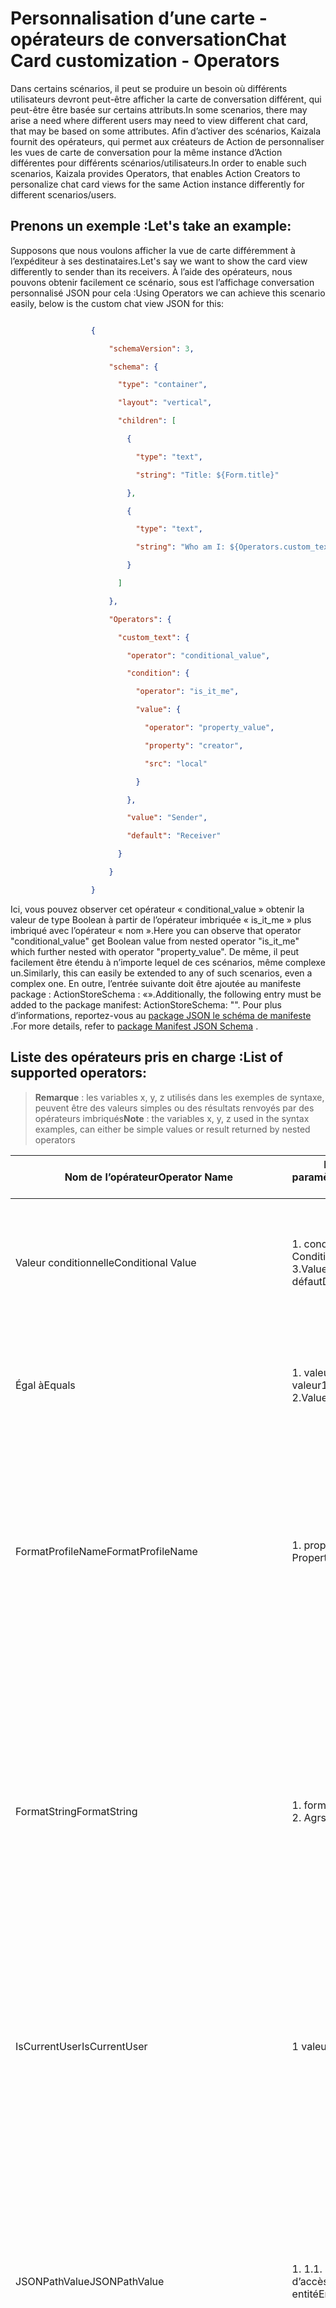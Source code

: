 # <a name="chat-card-customization---operators"></a><span data-ttu-id="9c6af-101">Personnalisation d’une carte - opérateurs de conversation</span><span class="sxs-lookup"><span data-stu-id="9c6af-101">Chat Card customization - Operators</span></span> 

<span data-ttu-id="9c6af-102">Dans certains scénarios, il peut se produire un besoin où différents utilisateurs devront peut-être afficher la carte de conversation différent, qui peut-être être basée sur certains attributs.</span><span class="sxs-lookup"><span data-stu-id="9c6af-102">In some scenarios, there may arise a need where different users may need to view different chat card, that may be based on some attributes.</span></span> <span data-ttu-id="9c6af-103">Afin d’activer des scénarios, Kaizala fournit des opérateurs, qui permet aux créateurs de Action de personnaliser les vues de carte de conversation pour la même instance d’Action différentes pour différents scénarios/utilisateurs.</span><span class="sxs-lookup"><span data-stu-id="9c6af-103">In order to enable such scenarios, Kaizala provides Operators, that enables Action Creators to personalize chat card views for the same Action instance differently for different scenarios/users.</span></span>

## <a name="lets-take-an-example"></a><span data-ttu-id="9c6af-104">Prenons un exemple :</span><span class="sxs-lookup"><span data-stu-id="9c6af-104">Let's take an example:</span></span>

<span data-ttu-id="9c6af-105">Supposons que nous voulons afficher la vue de carte différemment à l’expéditeur à ses destinataires.</span><span class="sxs-lookup"><span data-stu-id="9c6af-105">Let's say we want to show the card view differently to sender than its receivers.</span></span> <span data-ttu-id="9c6af-106">À l’aide des opérateurs, nous pouvons obtenir facilement ce scénario, sous est l’affichage conversation personnalisé JSON pour cela :</span><span class="sxs-lookup"><span data-stu-id="9c6af-106">Using Operators we can achieve this scenario easily, below is the custom chat view JSON for this:</span></span>  


```json

                  { 

                      "schemaVersion": 3, 

                      "schema": { 

                        "type": "container", 

                        "layout": "vertical", 

                        "children": [ 

                          { 

                            "type": "text", 

                            "string": "Title: ${Form.title}" 

                          }, 

                          { 

                            "type": "text", 

                            "string": "Who am I: ${Operators.custom_text}" 

                          } 

                        ] 

                      }, 

                      "Operators": { 

                        "custom_text": { 

                          "operator": "conditional_value", 

                          "condition": { 

                            "operator": "is_it_me", 

                            "value": { 

                              "operator": "property_value", 

                              "property": "creator", 

                              "src": "local" 

                            } 

                          }, 

                          "value": "Sender", 

                          "default": "Receiver" 

                        } 

                      } 

                  } 
```

<span data-ttu-id="9c6af-107">Ici, vous pouvez observer cet opérateur « conditional_value » obtenir la valeur de type Boolean à partir de l’opérateur imbriquée « is_it_me » plus imbriqué avec l’opérateur « nom ».</span><span class="sxs-lookup"><span data-stu-id="9c6af-107">Here you can observe that operator "conditional_value"  get Boolean value from  nested operator "is_it_me" which further nested with operator "property_value".</span></span> <span data-ttu-id="9c6af-108">De même, il peut facilement être étendu à n’importe lequel de ces scénarios, même complexe un.</span><span class="sxs-lookup"><span data-stu-id="9c6af-108">Similarly, this can easily be extended to any of such scenarios, even a complex one.</span></span> <span data-ttu-id="9c6af-109">En outre, l’entrée suivante doit être ajoutée au manifeste package : ActionStoreSchema : «<name of the action store schema definition file>».</span><span class="sxs-lookup"><span data-stu-id="9c6af-109">Additionally, the following entry must be added to the package manifest: ActionStoreSchema: "<name of the action store schema definition file>".</span></span> <span data-ttu-id="9c6af-110">Pour plus d’informations, reportez-vous au [package JSON le schéma de manifeste](package_manifest_schema.md) .</span><span class="sxs-lookup"><span data-stu-id="9c6af-110">For more details, refer to [package Manifest JSON Schema](package_manifest_schema.md) .</span></span>


 
## <a name="list-of-supported-operators"></a><span data-ttu-id="9c6af-111">Liste des opérateurs pris en charge :</span><span class="sxs-lookup"><span data-stu-id="9c6af-111">List of supported operators:</span></span> 

> <span data-ttu-id="9c6af-112">**Remarque** : les variables x, y, z utilisés dans les exemples de syntaxe, peuvent être des valeurs simples ou des résultats renvoyés par des opérateurs imbriqués</span><span class="sxs-lookup"><span data-stu-id="9c6af-112">**Note** : the variables x, y, z used in the syntax examples, can either be simple values or result returned by nested operators</span></span> 


| <span data-ttu-id="9c6af-113">Nom de l’opérateur</span><span class="sxs-lookup"><span data-stu-id="9c6af-113">Operator Name</span></span> |<span data-ttu-id="9c6af-114">Nom de paramètre</span><span class="sxs-lookup"><span data-stu-id="9c6af-114">Parameter Name</span></span> |<span data-ttu-id="9c6af-115">Type de paramètre</span><span class="sxs-lookup"><span data-stu-id="9c6af-115">Parameter Type</span></span> |<span data-ttu-id="9c6af-116">Fonctionnalités</span><span class="sxs-lookup"><span data-stu-id="9c6af-116">Functionality</span></span>  |<span data-ttu-id="9c6af-117">Syntaxe</span><span class="sxs-lookup"><span data-stu-id="9c6af-117">Syntax</span></span> |<span data-ttu-id="9c6af-118">Syntaxe réduite</span><span class="sxs-lookup"><span data-stu-id="9c6af-118">Minimized Syntax</span></span> | <span data-ttu-id="9c6af-119">Remarque</span><span class="sxs-lookup"><span data-stu-id="9c6af-119">Note</span></span> |
|--------|------|------|----|----|----|----|
|<span data-ttu-id="9c6af-120">Valeur conditionnelle</span><span class="sxs-lookup"><span data-stu-id="9c6af-120">Conditional Value</span></span>  |<span data-ttu-id="9c6af-121">1. condition 2.</span><span class="sxs-lookup"><span data-stu-id="9c6af-121">1. Condition 2.</span></span> <span data-ttu-id="9c6af-122">Valeur 3.</span><span class="sxs-lookup"><span data-stu-id="9c6af-122">Value 3.</span></span> <span data-ttu-id="9c6af-123">Par défaut</span><span class="sxs-lookup"><span data-stu-id="9c6af-123">Default</span></span>|<span data-ttu-id="9c6af-124">1. valeur booléenne 2.</span><span class="sxs-lookup"><span data-stu-id="9c6af-124">1. Boolean 2.</span></span> <span data-ttu-id="9c6af-125">Valeur JSON 3.</span><span class="sxs-lookup"><span data-stu-id="9c6af-125">Json value 3.</span></span> <span data-ttu-id="9c6af-126">Valeur JSON</span><span class="sxs-lookup"><span data-stu-id="9c6af-126">Json value</span></span> | <span data-ttu-id="9c6af-127">Cet opérateur est utilisé pour renvoyer une valeur spécifiée, si une condition définie est true.</span><span class="sxs-lookup"><span data-stu-id="9c6af-127">This operator is used to return a specified value, if a defined condition is true.</span></span> <span data-ttu-id="9c6af-128">Si la condition a la valeur false, elle renvoie la valeur false.</span><span class="sxs-lookup"><span data-stu-id="9c6af-128">If the condition is false, it returns the false.</span></span>|<span data-ttu-id="9c6af-129">{</span><span class="sxs-lookup"><span data-stu-id="9c6af-129"></span></span></br><span data-ttu-id="9c6af-130">« opérateur » : « conditional_value », « condition » :, « valeur x » : {y}, « default » : {z}</span><span class="sxs-lookup"><span data-stu-id="9c6af-130">"operator": "conditional_value","condition": x,"value": {   y   },"default": {   z   }</span></span></br><span data-ttu-id="9c6af-131">}</span><span class="sxs-lookup"><span data-stu-id="9c6af-131"></span></span>| <span data-ttu-id="9c6af-132">[« conditional_value », X, Y, Z]</span><span class="sxs-lookup"><span data-stu-id="9c6af-132">[ "conditional_value", X, Y, Z]</span></span> ||
|<span data-ttu-id="9c6af-133">Égal à</span><span class="sxs-lookup"><span data-stu-id="9c6af-133">Equals</span></span> |<span data-ttu-id="9c6af-134">1. valeur de 2 valeur</span><span class="sxs-lookup"><span data-stu-id="9c6af-134">1. Value  2.Value</span></span> |    <span data-ttu-id="9c6af-135">1. chaîne 2</span><span class="sxs-lookup"><span data-stu-id="9c6af-135">1. String   2.String</span></span> |<span data-ttu-id="9c6af-136">Cet opérateur retourne la valeur true si les valeurs fournies (valeur1, valeur2) sont égales.</span><span class="sxs-lookup"><span data-stu-id="9c6af-136">This operator returns true if the provided values (value1, value2) are equal.</span></span> <span data-ttu-id="9c6af-137">Sinon, elle renvoie la valeur false</span><span class="sxs-lookup"><span data-stu-id="9c6af-137">Otherwise it returns false</span></span> |    <span data-ttu-id="9c6af-138">{</span><span class="sxs-lookup"><span data-stu-id="9c6af-138"></span></span></br><span data-ttu-id="9c6af-139">« opérateur » : « eq », « value1 » : x, « valeur2 » : y</span><span class="sxs-lookup"><span data-stu-id="9c6af-139">"operator": "eq","value1": x,"value2": y</span></span> </br><span data-ttu-id="9c6af-140">}</span><span class="sxs-lookup"><span data-stu-id="9c6af-140"></span></span> |<span data-ttu-id="9c6af-141">[« eq », x, y]</span><span class="sxs-lookup"><span data-stu-id="9c6af-141">["eq", x, y]</span></span> ||
|<span data-ttu-id="9c6af-142">FormatProfileName</span><span class="sxs-lookup"><span data-stu-id="9c6af-142">FormatProfileName</span></span>  |<span data-ttu-id="9c6af-143">1. propriété 2.</span><span class="sxs-lookup"><span data-stu-id="9c6af-143">1. Property 2.</span></span> <span data-ttu-id="9c6af-144">Src</span><span class="sxs-lookup"><span data-stu-id="9c6af-144">Src</span></span> |<span data-ttu-id="9c6af-145">1. PropertyType 2 de chaîne</span><span class="sxs-lookup"><span data-stu-id="9c6af-145">1. String  2.PropertyType</span></span>| <span data-ttu-id="9c6af-146">Obtient la propriété Src « PropertyType » et met en forme de la liste des ID utilisateur en tant que :</span><span class="sxs-lookup"><span data-stu-id="9c6af-146">Gets the Property from the Src 'PropertyType' and formats the list of userIds as:</span></span></br></br><span data-ttu-id="9c6af-147">« < nom d’utilisateur 1 > & n plus »</span><span class="sxs-lookup"><span data-stu-id="9c6af-147">'<Name of User 1> & n more'</span></span> </br></br><span data-ttu-id="9c6af-148">n est le nombre d’utilisateurs présents dans la liste - 1</span><span class="sxs-lookup"><span data-stu-id="9c6af-148">n is the number of users present in the list - 1</span></span> |<span data-ttu-id="9c6af-149">{</span><span class="sxs-lookup"><span data-stu-id="9c6af-149"></span></span></br><span data-ttu-id="9c6af-150">« opérateur » : « format_profile_names »,</span><span class="sxs-lookup"><span data-stu-id="9c6af-150">"operator":"format_profile_names",</span></span></br><span data-ttu-id="9c6af-151">« propriété » : x, « src » : PropertyType</span><span class="sxs-lookup"><span data-stu-id="9c6af-151">"property": x, "src":PropertyType</span></span></br><span data-ttu-id="9c6af-152">}</span><span class="sxs-lookup"><span data-stu-id="9c6af-152"></span></span>|<span data-ttu-id="9c6af-153">[« format_profile_names », PropertyType, x]</span><span class="sxs-lookup"><span data-stu-id="9c6af-153">["format_profile_names", PropertyType, x]</span></span> |<span data-ttu-id="9c6af-154">PropertyType</span><span class="sxs-lookup"><span data-stu-id="9c6af-154">PropertyType</span></span></br><span data-ttu-id="9c6af-155">{</span><span class="sxs-lookup"><span data-stu-id="9c6af-155"></span></span></br>  <span data-ttu-id="9c6af-156">serveur local,</span><span class="sxs-lookup"><span data-stu-id="9c6af-156">local,server</span></span></br><span data-ttu-id="9c6af-157">}</span><span class="sxs-lookup"><span data-stu-id="9c6af-157"></span></span> </br></br><span data-ttu-id="9c6af-158">1. cet opérateur suppose que la propriété x fourni renvoie le tableau des ID utilisateur</span><span class="sxs-lookup"><span data-stu-id="9c6af-158">1. This operator assumes the property x provided returns array of userIds</span></span> </br></br><span data-ttu-id="9c6af-159">2. UserName1 vous est si l’utilisateur connecté actuel est présent dans la liste des ID utilisateur.</span><span class="sxs-lookup"><span data-stu-id="9c6af-159">2. UserName1 is you if the current logged-in user is present in the list of userIds.</span></span>|
|<span data-ttu-id="9c6af-160">FormatString</span><span class="sxs-lookup"><span data-stu-id="9c6af-160">FormatString</span></span>|<span data-ttu-id="9c6af-161">1. format 2.</span><span class="sxs-lookup"><span data-stu-id="9c6af-161">1. Format 2.</span></span> <span data-ttu-id="9c6af-162">Agrs</span><span class="sxs-lookup"><span data-stu-id="9c6af-162">Agrs</span></span>|<span data-ttu-id="9c6af-163">1. tableau d’arguments de chaîne 2 prévu par la chaîne de Format</span><span class="sxs-lookup"><span data-stu-id="9c6af-163">1. String 2.Array of arguments expected by the Format string</span></span>|<span data-ttu-id="9c6af-164">Cet opérateur permet de mettre en forme une chaîne à l’aide des spécificateurs de format.</span><span class="sxs-lookup"><span data-stu-id="9c6af-164">This operator allows to format a string using format specifiers.</span></span></br></br><span data-ttu-id="9c6af-165">Cet opérateur est identique à tout autre format chaîne opérateur présent dans RPC ou java</span><span class="sxs-lookup"><span data-stu-id="9c6af-165">This operator is same as any other format string operator present in cpp or java</span></span> |<span data-ttu-id="9c6af-166">{</span><span class="sxs-lookup"><span data-stu-id="9c6af-166"></span></span></br><span data-ttu-id="9c6af-167">« opérateur » : « format_string », « format » : x, « args » : [y, z...]</span><span class="sxs-lookup"><span data-stu-id="9c6af-167">"operator": "format_string","format": x,"args": [y, z ...]</span></span></br><span data-ttu-id="9c6af-168">}</span><span class="sxs-lookup"><span data-stu-id="9c6af-168"></span></span>|<span data-ttu-id="9c6af-169">[« format_string », x, [y, z …]]</span><span class="sxs-lookup"><span data-stu-id="9c6af-169">["format_string", x, [y, z ...]]</span></span>|<span data-ttu-id="9c6af-170">X peut contenir les spécificateurs comme %s, %d etc. et les opérateurs attend les arguments à présent de même type dans le même ordre</span><span class="sxs-lookup"><span data-stu-id="9c6af-170">X can contain specifiers like %s, %d etc and the operators expects the arguments to be present of same type in same order</span></span> </br></br><span data-ttu-id="9c6af-171">Pour par exemple, la chaîne peut être</span><span class="sxs-lookup"><span data-stu-id="9c6af-171">For e.g. String can be</span></span></br><span data-ttu-id="9c6af-172">{</span><span class="sxs-lookup"><span data-stu-id="9c6af-172"></span></span></br><span data-ttu-id="9c6af-173">« opérateur » : « format_string »,</span><span class="sxs-lookup"><span data-stu-id="9c6af-173">"operator": "format_string",</span></span></br><span data-ttu-id="9c6af-174">« format » : « Mon nom est %s et mon âge est %d, »</span><span class="sxs-lookup"><span data-stu-id="9c6af-174">"format": "My name is %s and my age is %d",</span></span></br><span data-ttu-id="9c6af-175">« args » : [y, z]</span><span class="sxs-lookup"><span data-stu-id="9c6af-175">"args": [y, z]</span></span></br><span data-ttu-id="9c6af-176">}</span><span class="sxs-lookup"><span data-stu-id="9c6af-176"></span></span></br></br><span data-ttu-id="9c6af-177">Où y est une variable de chaîne et z est un entier</span><span class="sxs-lookup"><span data-stu-id="9c6af-177">Where y is a string variable and z is a integer</span></span>|
|<span data-ttu-id="9c6af-178">IsCurrentUser</span><span class="sxs-lookup"><span data-stu-id="9c6af-178">IsCurrentUser</span></span>|<span data-ttu-id="9c6af-179">1 valeur de</span><span class="sxs-lookup"><span data-stu-id="9c6af-179">1.Value</span></span>|<span data-ttu-id="9c6af-180">1. uuid compare l’uuid fourni (UserId) avec l’uuid (UserId) de l’utilisateur actuellement connecté.</span><span class="sxs-lookup"><span data-stu-id="9c6af-180">1. uuid Compares the provided uuid (UserId) with the uuid (UserId) of current logged-in user.</span></span> <span data-ttu-id="9c6af-181">Elle renvoie la valeur true si elle correspond au et renvoie la valeur false dans le cas contraire</span><span class="sxs-lookup"><span data-stu-id="9c6af-181">It returns true if it matches and returns false otherwise</span></span> |<span data-ttu-id="9c6af-182">{</span><span class="sxs-lookup"><span data-stu-id="9c6af-182"></span></span></br><span data-ttu-id="9c6af-183">« opérateur » : « is_it_me »,</span><span class="sxs-lookup"><span data-stu-id="9c6af-183">"operator": "is_it_me",</span></span></br><span data-ttu-id="9c6af-184">« valeur » : x</span><span class="sxs-lookup"><span data-stu-id="9c6af-184">"value": x</span></span></br><span data-ttu-id="9c6af-185">}</span><span class="sxs-lookup"><span data-stu-id="9c6af-185"></span></span>|<span data-ttu-id="9c6af-186">[« is_it_me » x]</span><span class="sxs-lookup"><span data-stu-id="9c6af-186">["is_it_me"x]</span></span>|
|<span data-ttu-id="9c6af-187">JSONPathValue</span><span class="sxs-lookup"><span data-stu-id="9c6af-187">JSONPathValue</span></span>|<span data-ttu-id="9c6af-188">1. 1.</span><span class="sxs-lookup"><span data-stu-id="9c6af-188">1. 1.</span></span> <span data-ttu-id="9c6af-189">Chemin d’accès de 2 entité</span><span class="sxs-lookup"><span data-stu-id="9c6af-189">Entity 2.Path</span></span>|<span data-ttu-id="9c6af-190">1 le chemin d’accès valide json EntityType 2</span><span class="sxs-lookup"><span data-stu-id="9c6af-190">1.EntityType 2.Valid json path</span></span>| <span data-ttu-id="9c6af-191">Extrait la valeur résidant dans la clé dans json entité du type donné.</span><span class="sxs-lookup"><span data-stu-id="9c6af-191">Fetches the value residing at the key in entity json of the given type.</span></span>  <span data-ttu-id="9c6af-192">Elle renvoie la première valeur détectée dans le chemin d’accès.</span><span class="sxs-lookup"><span data-stu-id="9c6af-192">It returns first value that is encountered in the path.</span></span> |<span data-ttu-id="9c6af-193">{</span><span class="sxs-lookup"><span data-stu-id="9c6af-193"></span></span></br><span data-ttu-id="9c6af-194">« opérateur » : « jsonpath_value »,</span><span class="sxs-lookup"><span data-stu-id="9c6af-194">"operator": "jsonpath_value",</span></span></br><span data-ttu-id="9c6af-195">« entité » : EntityType,</span><span class="sxs-lookup"><span data-stu-id="9c6af-195">"entity": EntityType,</span></span></br><span data-ttu-id="9c6af-196">« chemin d’accès » : ValidJsonPath</span><span class="sxs-lookup"><span data-stu-id="9c6af-196">"path": ValidJsonPath</span></span></br><span data-ttu-id="9c6af-197">}</span><span class="sxs-lookup"><span data-stu-id="9c6af-197"></span></span>|<span data-ttu-id="9c6af-198">[« jsonpath_value », EntityType, ValidJsonPath]</span><span class="sxs-lookup"><span data-stu-id="9c6af-198">["jsonpath_value", EntityType, ValidJsonPath]</span></span>|<span data-ttu-id="9c6af-199">{</span><span class="sxs-lookup"><span data-stu-id="9c6af-199"></span></span></br><span data-ttu-id="9c6af-200">« opérateur » :</span><span class="sxs-lookup"><span data-stu-id="9c6af-200">"operator":</span></span></br><span data-ttu-id="9c6af-201">« jsonpath_value »,</span><span class="sxs-lookup"><span data-stu-id="9c6af-201">"jsonpath_value",</span></span></br><span data-ttu-id="9c6af-202">« entité » : Message,</span><span class="sxs-lookup"><span data-stu-id="9c6af-202">"entity": Message,</span></span></br><span data-ttu-id="9c6af-203">« chemin d’accès » : « $... SenderName »</span><span class="sxs-lookup"><span data-stu-id="9c6af-203">"path": "$..SenderName"</span></span></br><span data-ttu-id="9c6af-204">}</span><span class="sxs-lookup"><span data-stu-id="9c6af-204"></span></span></br></br><span data-ttu-id="9c6af-205">"$.." Parcourir de manière récursive</span><span class="sxs-lookup"><span data-stu-id="9c6af-205">"$.." Traverse recursively</span></span></br></br><span data-ttu-id="9c6af-206">"$."</span><span class="sxs-lookup"><span data-stu-id="9c6af-206">"$."</span></span> <span data-ttu-id="9c6af-207">Parcourir uniquement 1er niveau d’entité</span><span class="sxs-lookup"><span data-stu-id="9c6af-207">Traverse only 1st level of entity</span></span>|
|<span data-ttu-id="9c6af-208">MessageConversationName</span><span class="sxs-lookup"><span data-stu-id="9c6af-208">MessageConversationName</span></span>|<span data-ttu-id="9c6af-209">1. valeur</span><span class="sxs-lookup"><span data-stu-id="9c6af-209">1. Value</span></span>|<span data-ttu-id="9c6af-210">1. messageId</span><span class="sxs-lookup"><span data-stu-id="9c6af-210">1. messageId</span></span>|<span data-ttu-id="9c6af-211">Renvoie le nom de la conversation à laquelle le message avec donné messageId appartient.</span><span class="sxs-lookup"><span data-stu-id="9c6af-211">Returns the conversation name to which the message with given messageId belongs to.</span></span>|<span data-ttu-id="9c6af-212">{« opérateur » : « message_conversation_name », « valeur » : x}</span><span class="sxs-lookup"><span data-stu-id="9c6af-212">{"operator": "message_conversation_name","value": x}</span></span>|<span data-ttu-id="9c6af-213">[« message_conversation_name », x]</span><span class="sxs-lookup"><span data-stu-id="9c6af-213">["message_conversation_name",x]</span></span>|
|<span data-ttu-id="9c6af-214">MessageCreationTime</span><span class="sxs-lookup"><span data-stu-id="9c6af-214">MessageCreationTime</span></span>|<span data-ttu-id="9c6af-215">1. valeur</span><span class="sxs-lookup"><span data-stu-id="9c6af-215">1. Value</span></span>|<span data-ttu-id="9c6af-216">1. messageId</span><span class="sxs-lookup"><span data-stu-id="9c6af-216">1. messageId</span></span>|<span data-ttu-id="9c6af-217">Retourne l’horodatage lisible humaine de chaîne pour l’horodatage de la création du message avec un donné messageId</span><span class="sxs-lookup"><span data-stu-id="9c6af-217">Returns the human readable timestamp string for the creation timestamp of the message with given messageId</span></span> |<span data-ttu-id="9c6af-218">{</span><span class="sxs-lookup"><span data-stu-id="9c6af-218"></span></span></br><span data-ttu-id="9c6af-219">« opérateur » : « message_creation_time »,</span><span class="sxs-lookup"><span data-stu-id="9c6af-219">"operator": "message_creation_time",</span></span></br><span data-ttu-id="9c6af-220">« valeur » : x</span><span class="sxs-lookup"><span data-stu-id="9c6af-220">"value": x</span></span></br><span data-ttu-id="9c6af-221">}</span><span class="sxs-lookup"><span data-stu-id="9c6af-221"></span></span>|<span data-ttu-id="9c6af-222">[« message_creation_time », x]</span><span class="sxs-lookup"><span data-stu-id="9c6af-222">["message_creation_time", x]</span></span>|
|<span data-ttu-id="9c6af-223">ProfileName</span><span class="sxs-lookup"><span data-stu-id="9c6af-223">ProfileName</span></span>|<span data-ttu-id="9c6af-224">1. id de</span><span class="sxs-lookup"><span data-stu-id="9c6af-224">1. id</span></span>|<span data-ttu-id="9c6af-225">1. uuid</span><span class="sxs-lookup"><span data-stu-id="9c6af-225">1. uuid</span></span>|<span data-ttu-id="9c6af-226">Renvoyer le nom complet de l’utilisateur lorsque uuid (UserId) est fourni.</span><span class="sxs-lookup"><span data-stu-id="9c6af-226">Return the Display name of the user when uuid (UserId) is provided</span></span> |<span data-ttu-id="9c6af-227">{</span><span class="sxs-lookup"><span data-stu-id="9c6af-227"></span></span></br><span data-ttu-id="9c6af-228">« opérateur » : « saisie », « id » : x</span><span class="sxs-lookup"><span data-stu-id="9c6af-228">"operator": "profile_name","id": x</span></span></br><span data-ttu-id="9c6af-229">}</span><span class="sxs-lookup"><span data-stu-id="9c6af-229"></span></span>|<span data-ttu-id="9c6af-230">[« saisie », x]</span><span class="sxs-lookup"><span data-stu-id="9c6af-230">["profile_name", x]</span></span>|
|<span data-ttu-id="9c6af-231">PropertyValue</span><span class="sxs-lookup"><span data-stu-id="9c6af-231">PropertyValue</span></span>|<span data-ttu-id="9c6af-232">1.dans Src 2, propriété</span><span class="sxs-lookup"><span data-stu-id="9c6af-232">1.Src 2.Property</span></span>|<span data-ttu-id="9c6af-233">1 chaîne de 2 PropertyType</span><span class="sxs-lookup"><span data-stu-id="9c6af-233">1.PropertyType 2.String</span></span>|<span data-ttu-id="9c6af-234">Obtient la propriété de la Src PropertyType</span><span class="sxs-lookup"><span data-stu-id="9c6af-234">Gets the Property from the Src PropertyType</span></span>|<span data-ttu-id="9c6af-235">{</span><span class="sxs-lookup"><span data-stu-id="9c6af-235"></span></span></br><span data-ttu-id="9c6af-236">« opérateur » : « nom »,</span><span class="sxs-lookup"><span data-stu-id="9c6af-236">"operator": "property_value",</span></span></br><span data-ttu-id="9c6af-237">« propriété » : x, « src » : PropertyType</span><span class="sxs-lookup"><span data-stu-id="9c6af-237">"property": x,"src": PropertyType</span></span></br><span data-ttu-id="9c6af-238">}</span><span class="sxs-lookup"><span data-stu-id="9c6af-238"></span></span>|<span data-ttu-id="9c6af-239">[« nom », PropertyType, x]</span><span class="sxs-lookup"><span data-stu-id="9c6af-239">["property_value", PropertyType, x]</span></span>|<span data-ttu-id="9c6af-240">PropertyType</span><span class="sxs-lookup"><span data-stu-id="9c6af-240">PropertyType</span></span></br></br><span data-ttu-id="9c6af-241">{</span><span class="sxs-lookup"><span data-stu-id="9c6af-241"></span></span></br><span data-ttu-id="9c6af-242">serveur local,</span><span class="sxs-lookup"><span data-stu-id="9c6af-242">local,server</span></span></br><span data-ttu-id="9c6af-243">}</span><span class="sxs-lookup"><span data-stu-id="9c6af-243"></span></span>|
|<span data-ttu-id="9c6af-244">AdditionOperation</span><span class="sxs-lookup"><span data-stu-id="9c6af-244">AdditionOperation</span></span> |<span data-ttu-id="9c6af-245">1. Arg1</span><span class="sxs-lookup"><span data-stu-id="9c6af-245">1. Arg1</span></span> | <span data-ttu-id="9c6af-246">1. tableau d’arguments requis par l’opération d’addition</span><span class="sxs-lookup"><span data-stu-id="9c6af-246">1. Array of arguments needed by addition operation</span></span> |<span data-ttu-id="9c6af-247">Elle évalue toutes les valeurs dans les arguments et les ajoute</span><span class="sxs-lookup"><span data-stu-id="9c6af-247">It evaluates all the values inside the args, and adds them</span></span> |<span data-ttu-id="9c6af-248">{</span><span class="sxs-lookup"><span data-stu-id="9c6af-248"></span></span></br><span data-ttu-id="9c6af-249">« opérateur » : « ajout »,</span><span class="sxs-lookup"><span data-stu-id="9c6af-249">"operator":"addition",</span></span></br><span data-ttu-id="9c6af-250">« args » : [{</span><span class="sxs-lookup"><span data-stu-id="9c6af-250">"args":[{</span></span></br><span data-ttu-id="9c6af-251">« opérateur »...</span><span class="sxs-lookup"><span data-stu-id="9c6af-251">"operator"..</span></span></br><span data-ttu-id="9c6af-252">}, 2, 4]</span><span class="sxs-lookup"><span data-stu-id="9c6af-252">},2,4]</span></span></br><span data-ttu-id="9c6af-253">}</span><span class="sxs-lookup"><span data-stu-id="9c6af-253"></span></span> |<span data-ttu-id="9c6af-254">[« plus », [1, 2, 3]]</span><span class="sxs-lookup"><span data-stu-id="9c6af-254">["addition", [1, 2, 3]]</span></span>|<span data-ttu-id="9c6af-255">Veillez à évaluer args entraînant flottante type</span><span class="sxs-lookup"><span data-stu-id="9c6af-255">Make sure to evaluate args which result in floating type</span></span>|
|<span data-ttu-id="9c6af-256">SubtractionOperation</span><span class="sxs-lookup"><span data-stu-id="9c6af-256">SubtractionOperation</span></span> |<span data-ttu-id="9c6af-257">1.arg1 2.Arg2</span><span class="sxs-lookup"><span data-stu-id="9c6af-257">1.Arg1 2.Arg2</span></span>|<span data-ttu-id="9c6af-258">1. argument à partir de laquelle soustraire</span><span class="sxs-lookup"><span data-stu-id="9c6af-258">1. Argument from which to subtract</span></span></br><span data-ttu-id="9c6af-259">2. argument qui doit être soustrait</span><span class="sxs-lookup"><span data-stu-id="9c6af-259">2. Argument which needs to be subtracted</span></span>|<span data-ttu-id="9c6af-260">Elle évalue les valeurs dans les arguments et soustrait l’autre à partir du premier</span><span class="sxs-lookup"><span data-stu-id="9c6af-260">It evaluates both the values inside the args, and subtracts the second one from the first one</span></span>|<span data-ttu-id="9c6af-261">{</span><span class="sxs-lookup"><span data-stu-id="9c6af-261"></span></span></br><span data-ttu-id="9c6af-262">« opérateur » : « soustraction »,</span><span class="sxs-lookup"><span data-stu-id="9c6af-262">"operator":"subtraction",</span></span></br><span data-ttu-id="9c6af-263">« arg1 » :</span><span class="sxs-lookup"><span data-stu-id="9c6af-263">"arg1":</span></span></br><span data-ttu-id="9c6af-264">{</span><span class="sxs-lookup"><span data-stu-id="9c6af-264"></span></span></br><span data-ttu-id="9c6af-265">« opérateur »...</span><span class="sxs-lookup"><span data-stu-id="9c6af-265">"operator"..</span></span></br><span data-ttu-id="9c6af-266">},</span><span class="sxs-lookup"><span data-stu-id="9c6af-266"></span></span> </br><span data-ttu-id="9c6af-267">« arg2 » : 2</span><span class="sxs-lookup"><span data-stu-id="9c6af-267">"arg2":2</span></span></br><span data-ttu-id="9c6af-268">}</span><span class="sxs-lookup"><span data-stu-id="9c6af-268"></span></span>|<span data-ttu-id="9c6af-269">[« soustraction, » [4, 3]]</span><span class="sxs-lookup"><span data-stu-id="9c6af-269">["subtraction", [4, 3]]</span></span> |<span data-ttu-id="9c6af-270">Veillez à évaluer args entraînant flottante type</span><span class="sxs-lookup"><span data-stu-id="9c6af-270">Make sure to evaluate args which result in floating type</span></span>|
<span data-ttu-id="9c6af-271">MultiplicationOperation</span><span class="sxs-lookup"><span data-stu-id="9c6af-271">MultiplicationOperation</span></span> |<span data-ttu-id="9c6af-272">1. Arg1</span><span class="sxs-lookup"><span data-stu-id="9c6af-272">1. Arg1</span></span>|<span data-ttu-id="9c6af-273">1. tableau d’arguments requis par une opération de multiplication</span><span class="sxs-lookup"><span data-stu-id="9c6af-273">1. Array of arguments needed by multiplication operation</span></span> | <span data-ttu-id="9c6af-274">Elle évalue toutes les valeurs dans les arguments et multiplie les</span><span class="sxs-lookup"><span data-stu-id="9c6af-274">It evaluates all the values inside the args, and multiplies them</span></span> |<span data-ttu-id="9c6af-275">{</span><span class="sxs-lookup"><span data-stu-id="9c6af-275"></span></span></br><span data-ttu-id="9c6af-276">« opérateur » : « multiplication »,</span><span class="sxs-lookup"><span data-stu-id="9c6af-276">"operator":"multiplication",</span></span> </br><span data-ttu-id="9c6af-277">« args » : [</span><span class="sxs-lookup"><span data-stu-id="9c6af-277">"args":[</span></span></br><span data-ttu-id="9c6af-278">{</span><span class="sxs-lookup"><span data-stu-id="9c6af-278"></span></span></br><span data-ttu-id="9c6af-279">« opérateur »...</span><span class="sxs-lookup"><span data-stu-id="9c6af-279">"operator"..</span></span></br><span data-ttu-id="9c6af-280">}, 2, 4]</span><span class="sxs-lookup"><span data-stu-id="9c6af-280">},2,4]</span></span></br><span data-ttu-id="9c6af-281">}</span><span class="sxs-lookup"><span data-stu-id="9c6af-281"></span></span>|<span data-ttu-id="9c6af-282">[« multiplication », [1, 2, 3]</span><span class="sxs-lookup"><span data-stu-id="9c6af-282">["multiplication", [1, 2, 3]</span></span>|<span data-ttu-id="9c6af-283">Veillez à évaluer args entraînant flottante type</span><span class="sxs-lookup"><span data-stu-id="9c6af-283">Make sure to evaluate args which result in floating type</span></span>|
|<span data-ttu-id="9c6af-284">DivisionOperation</span><span class="sxs-lookup"><span data-stu-id="9c6af-284">DivisionOperation</span></span> |<span data-ttu-id="9c6af-285">1. Arg1</span><span class="sxs-lookup"><span data-stu-id="9c6af-285">1. Arg1</span></span></br><span data-ttu-id="9c6af-286">2. Arg2</span><span class="sxs-lookup"><span data-stu-id="9c6af-286">2. Arg2</span></span>|<span data-ttu-id="9c6af-287">1. argument à partir de laquelle diviser</span><span class="sxs-lookup"><span data-stu-id="9c6af-287">1. Argument from which to divide</span></span> </br><span data-ttu-id="9c6af-288">2. argument qui doit être divisée</span><span class="sxs-lookup"><span data-stu-id="9c6af-288">2. Argument which needs to be divided</span></span>  |<span data-ttu-id="9c6af-289">Elle évalue les valeurs dans les arguments et divise le deuxième élément à partir du premier</span><span class="sxs-lookup"><span data-stu-id="9c6af-289">It evaluates both the values inside the args, and divides the second one from the first one</span></span>|<span data-ttu-id="9c6af-290">{</span><span class="sxs-lookup"><span data-stu-id="9c6af-290"></span></span></br><span data-ttu-id="9c6af-291">« opérateur » : « division »,</span><span class="sxs-lookup"><span data-stu-id="9c6af-291">"operator":"division",</span></span></br><span data-ttu-id="9c6af-292">« arg1 » :</span><span class="sxs-lookup"><span data-stu-id="9c6af-292">"arg1":</span></span></br><span data-ttu-id="9c6af-293">{</span><span class="sxs-lookup"><span data-stu-id="9c6af-293"></span></span></br><span data-ttu-id="9c6af-294">« opérateur »...</span><span class="sxs-lookup"><span data-stu-id="9c6af-294">"operator"..</span></span></br><span data-ttu-id="9c6af-295">},</span><span class="sxs-lookup"><span data-stu-id="9c6af-295"></span></span> </br><span data-ttu-id="9c6af-296">« arg2 » : 2</span><span class="sxs-lookup"><span data-stu-id="9c6af-296">"arg2":2</span></span></br><span data-ttu-id="9c6af-297">}</span><span class="sxs-lookup"><span data-stu-id="9c6af-297"></span></span> |<span data-ttu-id="9c6af-298">[« division », [4, 3]]</span><span class="sxs-lookup"><span data-stu-id="9c6af-298">["division", [4, 3]]</span></span> |<span data-ttu-id="9c6af-299">Veillez à évaluer args entraînant flottante type</span><span class="sxs-lookup"><span data-stu-id="9c6af-299">Make sure to evaluate args which result in floating type</span></span> |
|<span data-ttu-id="9c6af-300">ModuloOperation</span><span class="sxs-lookup"><span data-stu-id="9c6af-300">ModuloOperation</span></span> |<span data-ttu-id="9c6af-301">1. Arg1</span><span class="sxs-lookup"><span data-stu-id="9c6af-301">1. Arg1</span></span> </br><span data-ttu-id="9c6af-302">2. Arg2</span><span class="sxs-lookup"><span data-stu-id="9c6af-302">2. Arg2</span></span>|<span data-ttu-id="9c6af-303">1. argument à partir de laquelle diviser</span><span class="sxs-lookup"><span data-stu-id="9c6af-303">1. Argument from which to divide</span></span> </br> <span data-ttu-id="9c6af-304">2. argument qui doit être divisée pour obtenir le reste</span><span class="sxs-lookup"><span data-stu-id="9c6af-304">2. Argument which needs to be divided to get the remainder</span></span>|<span data-ttu-id="9c6af-305">Elle évalue les valeurs dans les arguments et divise le deuxième élément à partir du premier et retourne le reste</span><span class="sxs-lookup"><span data-stu-id="9c6af-305">It evaluates both the values inside the args, and divides the second one from the first one and returns the remainder</span></span> |<span data-ttu-id="9c6af-306">{</span><span class="sxs-lookup"><span data-stu-id="9c6af-306"></span></span></br><span data-ttu-id="9c6af-307">« opérateur » : « modulo »</span><span class="sxs-lookup"><span data-stu-id="9c6af-307">"operator":"modulo",</span></span></br><span data-ttu-id="9c6af-308">« arg1 » :</span><span class="sxs-lookup"><span data-stu-id="9c6af-308">"arg1":</span></span></br><span data-ttu-id="9c6af-309">{</span><span class="sxs-lookup"><span data-stu-id="9c6af-309"></span></span></br><span data-ttu-id="9c6af-310">« opérateur »...</span><span class="sxs-lookup"><span data-stu-id="9c6af-310">"operator"..</span></span></br><span data-ttu-id="9c6af-311">},</span><span class="sxs-lookup"><span data-stu-id="9c6af-311"></span></span></br><span data-ttu-id="9c6af-312">« arg2 » : 2</span><span class="sxs-lookup"><span data-stu-id="9c6af-312">"arg2":2</span></span></br><span data-ttu-id="9c6af-313">}</span><span class="sxs-lookup"><span data-stu-id="9c6af-313"></span></span>|<span data-ttu-id="9c6af-314">[« modulo » [4, 3]]</span><span class="sxs-lookup"><span data-stu-id="9c6af-314">["modulo", [4, 3]]</span></span> |<span data-ttu-id="9c6af-315">Veillez à évaluer args entraînant flottante type</span><span class="sxs-lookup"><span data-stu-id="9c6af-315">Make sure to evaluate args which result in floating type</span></span> |

